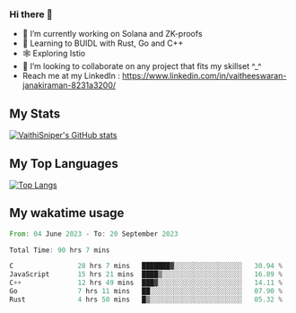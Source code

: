 ### Hi there 👋

- 🔭 I’m currently working on Solana and ZK-proofs
- 📖 Learning to BUIDL with Rust, Go and C++
- 🕸️ Exploring Istio
- 👯 I’m looking to collaborate on any project that fits my skillset ^_^
- Reach me at my LinkedIn : https://www.linkedin.com/in/vaitheeswaran-janakiraman-8231a3200/

## My Stats
[![VaithiSniper's GitHub stats](https://github-readme-stats.vercel.app/api?username=VaithiSniper&hide=stars&theme=radical)](https://github.com/anuraghazra/github-readme-stats)

## My Top Languages

[![Top Langs](https://github-readme-stats.vercel.app/api/top-langs/?username=VaithiSniper&layout=compact)](https://github.com/anuraghazra/github-readme-stats)

## My wakatime usage

<!--START_SECTION:waka-->

```rust
From: 04 June 2023 - To: 20 September 2023

Total Time: 90 hrs 7 mins

C                28 hrs 7 mins   ███████▓░░░░░░░░░░░░░░░░░   30.94 %
JavaScript       15 hrs 21 mins  ████▒░░░░░░░░░░░░░░░░░░░░   16.89 %
C++              12 hrs 49 mins  ███▓░░░░░░░░░░░░░░░░░░░░░   14.11 %
Go               7 hrs 11 mins   ██░░░░░░░░░░░░░░░░░░░░░░░   07.90 %
Rust             4 hrs 50 mins   █▒░░░░░░░░░░░░░░░░░░░░░░░   05.32 %
```

<!--END_SECTION:waka-->
